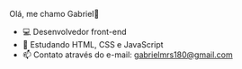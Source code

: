 Olá, me chamo Gabriel👋

- 💻 Desenvolvedor front-end
- 🌱 Estudando HTML, CSS e JavaScript
- 📫 Contato através do e-mail: gabrielmrs180@gmail.com


